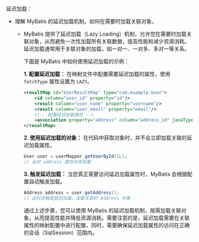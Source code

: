  延迟加载：

- 理解 MyBatis 的延迟加载机制，如何在需要时加载关联对象。

  - MyBatis 提供了延迟加载（Lazy Loading）机制，允许您在需要时加载关联对象，从而避免一次性加载所有关联数据，提高性能和减少资源消耗。延迟加载通常用于关联对象的加载，如一对一、一对多、多对一等关系。

    下面是 MyBatis 中如何使用延迟加载的示例：

    **1. 配置延迟加载：**
    在映射文件中配置需要延迟加载的属性，使用 `fetchType` 属性设置为 `LAZY`。

    ```xml
    <resultMap id="UserResultMap" type="com.example.User">
        <id column="user_id" property="id"/>
        <result column="user_name" property="username"/>
        <result column="user_email" property="email"/>
        <!-- 配置延迟加载属性 -->
        <association property="address" column="address_id" javaType="com.example.Address" fetchType="LAZY"/>
    </resultMap>
    ```

    **2. 使用延迟加载的对象：**
    在代码中获取对象时，并不会立即加载关联的延迟加载属性。

    ```java
    User user = userMapper.getUserById(1L);
    // 此时 address 属性尚未加载
    ```

    **3. 触发延迟加载：**
    当您真正需要访问延迟加载属性时，MyBatis 会根据配置自动触发加载。

    ```java
    Address address = user.getAddress();
    // 此时会触发延迟加载，加载关联的 Address 对象
    ```

    通过上述步骤，您可以使用 MyBatis 的延迟加载机制，按需加载关联对象，从而提高性能并降低资源消耗。需要注意的是，延迟加载需要在关联属性的映射配置中进行配置，同时，需要确保延迟加载属性的访问在正确的会话（SqlSession）范围内。